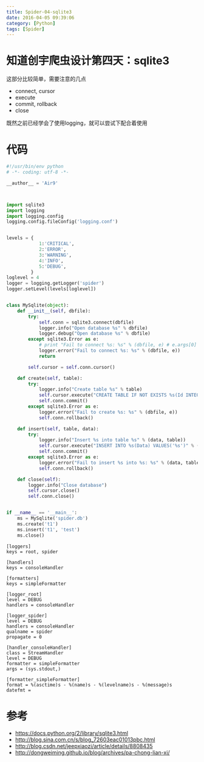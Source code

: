 ```yaml
---
title: Spider-04-sqlite3
date: 2016-04-05 09:39:06
category: [Python]
tags: [Spider]
---
```


# 知道创宇爬虫设计第四天：sqlite3

这部分比较简单，需要注意的几点

- connect, cursor
- execute
- commit, rollback
- close


既然之前已经学会了使用logging，就可以尝试下配合着使用

# 代码

```python MySqlite.py
#!/usr/bin/env python
# -*- coding: utf-8 -*-

__author__ = 'Air9'



import sqlite3
import logging
import logging.config
logging.config.fileConfig('logging.conf')


levels = {
            1:'CRITICAL',
            2:'ERROR',
            3:'WARNING',
            4:'INFO',
            5:'DEBUG',
         }
loglevel = 4
logger = logging.getLogger('spider')
logger.setLevel(levels[loglevel])


class MySqlite(object):
    def __init__(self, dbfile):
        try:
            self.conn = sqlite3.connect(dbfile)
            logger.info("Open database %s" % dbfile)
            logger.debug("Open database %s" % dbfile)
        except sqlite3.Error as e:
            # print "Fail to connect %s: %s" % (dbfile, e) # e.args[0]
            logger.error("Fail to connect %s: %s" % (dbfile, e))
            return

        self.cursor = self.conn.cursor()

    def create(self, table):
        try:
            logger.info("Create table %s" % table)
            self.cursor.execute("CREATE TABLE IF NOT EXISTS %s(Id INTEGER PRIMARY KEY AUTOINCREMENT, Data VARCHAR(40))"% table)
            self.conn.commit()
        except sqlite3.Error as e:
            logger.error("Fail to create %s: %s" % (dbfile, e))
            self.conn.rollback()

    def insert(self, table, data):
        try:
            logger.info("Insert %s into table %s" % (data, table))
            self.cursor.execute("INSERT INTO %s(Data) VALUES('%s')" % (table, data))
            self.conn.commit()
        except sqlite3.Error as e:
            logger.error("Fail to insert %s into %s: %s" % (data, table, e))
            self.conn.rollback()

    def close(self):
        logger.info("Close database")
        self.cursor.close()
        self.conn.close()


if __name__ == '__main__':
    ms = MySqlite('spider.db')
    ms.create('t1')
    ms.insert('t1', 'test')
    ms.close()


```
```shell logging.conf
[loggers]
keys = root, spider

[handlers]
keys = consoleHandler

[formatters]
keys = simpleFormatter

[logger_root]
level = DEBUG
handlers = consoleHandler

[logger_spider]
level = DEBUG
handlers = consoleHandler
qualname = spider
propagate = 0

[handler_consoleHandler]
class = StreamHandler
level = DEBUG
formatter = simpleFormatter
args = (sys.stdout,)

[formatter_simpleFormatter]
format = %(asctime)s - %(name)s - %(levelname)s - %(message)s
datefmt = 
```

# 参考

- https://docs.python.org/2/library/sqlite3.html
- http://blog.sina.com.cn/s/blog_72603eac01013pbc.html
- http://blog.csdn.net/jeepxiaozi/article/details/8808435
- http://dongweiming.github.io/blog/archives/pa-chong-lian-xi/